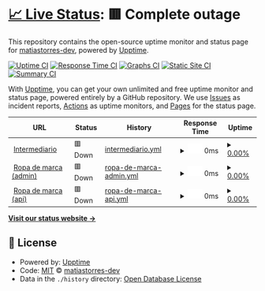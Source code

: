 # [📈 Live Status](https://demo.upptime.js.org): <!--live status--> **🟥 Complete outage**

This repository contains the open-source uptime monitor and status page for [matiastorres-dev](https://demo.upptime.js.org), powered by [Upptime](https://github.com/upptime/upptime).

[![Uptime CI](https://github.com/matiastorres-dev/status/workflows/Uptime%20CI/badge.svg)](https://github.com/matiastorres-dev/status/actions?query=workflow%3A%22Uptime+CI%22)
[![Response Time CI](https://github.com/matiastorres-dev/status/workflows/Response%20Time%20CI/badge.svg)](https://github.com/matiastorres-dev/status/actions?query=workflow%3A%22Response+Time+CI%22)
[![Graphs CI](https://github.com/matiastorres-dev/status/workflows/Graphs%20CI/badge.svg)](https://github.com/matiastorres-dev/status/actions?query=workflow%3A%22Graphs+CI%22)
[![Static Site CI](https://github.com/matiastorres-dev/status/workflows/Static%20Site%20CI/badge.svg)](https://github.com/matiastorres-dev/status/actions?query=workflow%3A%22Static+Site+CI%22)
[![Summary CI](https://github.com/matiastorres-dev/status/workflows/Summary%20CI/badge.svg)](https://github.com/matiastorres-dev/status/actions?query=workflow%3A%22Summary+CI%22)

With [Upptime](https://upptime.js.org), you can get your own unlimited and free uptime monitor and status page, powered entirely by a GitHub repository. We use [Issues](https://github.com/matiastorres-dev/status/issues) as incident reports, [Actions](https://github.com/matiastorres-dev/status/actions) as uptime monitors, and [Pages](https://demo.upptime.js.org) for the status page.

<!--start: status pages-->
<!-- This summary is generated by Upptime (https://github.com/upptime/upptime) -->
<!-- Do not edit this manually, your changes will be overwritten -->
<!-- prettier-ignore -->
| URL | Status | History | Response Time | Uptime |
| --- | ------ | ------- | ------------- | ------ |
| <img alt="" src="https://icons.duckduckgo.com/ip3/elintermediario.com.ar.ico" height="13"> [Intermediario](https://elintermediario.com.ar) | 🟥 Down | [intermediario.yml](https://github.com/matiastorres-dev/status/commits/HEAD/history/intermediario.yml) | <details><summary><img alt="Response time graph" src="./graphs/intermediario/response-time-week.png" height="20"> 0ms</summary><br><a href="https://matiastorres-dev.github.io/status/history/intermediario"><img alt="Response time 865" src="https://img.shields.io/endpoint?url=https%3A%2F%2Fraw.githubusercontent.com%2Fmatiastorres-dev%2Fstatus%2FHEAD%2Fapi%2Fintermediario%2Fresponse-time.json"></a><br><a href="https://matiastorres-dev.github.io/status/history/intermediario"><img alt="24-hour response time 0" src="https://img.shields.io/endpoint?url=https%3A%2F%2Fraw.githubusercontent.com%2Fmatiastorres-dev%2Fstatus%2FHEAD%2Fapi%2Fintermediario%2Fresponse-time-day.json"></a><br><a href="https://matiastorres-dev.github.io/status/history/intermediario"><img alt="7-day response time 0" src="https://img.shields.io/endpoint?url=https%3A%2F%2Fraw.githubusercontent.com%2Fmatiastorres-dev%2Fstatus%2FHEAD%2Fapi%2Fintermediario%2Fresponse-time-week.json"></a><br><a href="https://matiastorres-dev.github.io/status/history/intermediario"><img alt="30-day response time 0" src="https://img.shields.io/endpoint?url=https%3A%2F%2Fraw.githubusercontent.com%2Fmatiastorres-dev%2Fstatus%2FHEAD%2Fapi%2Fintermediario%2Fresponse-time-month.json"></a><br><a href="https://matiastorres-dev.github.io/status/history/intermediario"><img alt="1-year response time 823" src="https://img.shields.io/endpoint?url=https%3A%2F%2Fraw.githubusercontent.com%2Fmatiastorres-dev%2Fstatus%2FHEAD%2Fapi%2Fintermediario%2Fresponse-time-year.json"></a></details> | <details><summary><a href="https://matiastorres-dev.github.io/status/history/intermediario">0.00%</a></summary><a href="https://matiastorres-dev.github.io/status/history/intermediario"><img alt="All-time uptime 68.17%" src="https://img.shields.io/endpoint?url=https%3A%2F%2Fraw.githubusercontent.com%2Fmatiastorres-dev%2Fstatus%2FHEAD%2Fapi%2Fintermediario%2Fuptime.json"></a><br><a href="https://matiastorres-dev.github.io/status/history/intermediario"><img alt="24-hour uptime 0.00%" src="https://img.shields.io/endpoint?url=https%3A%2F%2Fraw.githubusercontent.com%2Fmatiastorres-dev%2Fstatus%2FHEAD%2Fapi%2Fintermediario%2Fuptime-day.json"></a><br><a href="https://matiastorres-dev.github.io/status/history/intermediario"><img alt="7-day uptime 0.00%" src="https://img.shields.io/endpoint?url=https%3A%2F%2Fraw.githubusercontent.com%2Fmatiastorres-dev%2Fstatus%2FHEAD%2Fapi%2Fintermediario%2Fuptime-week.json"></a><br><a href="https://matiastorres-dev.github.io/status/history/intermediario"><img alt="30-day uptime 0.00%" src="https://img.shields.io/endpoint?url=https%3A%2F%2Fraw.githubusercontent.com%2Fmatiastorres-dev%2Fstatus%2FHEAD%2Fapi%2Fintermediario%2Fuptime-month.json"></a><br><a href="https://matiastorres-dev.github.io/status/history/intermediario"><img alt="1-year uptime 41.66%" src="https://img.shields.io/endpoint?url=https%3A%2F%2Fraw.githubusercontent.com%2Fmatiastorres-dev%2Fstatus%2FHEAD%2Fapi%2Fintermediario%2Fuptime-year.json"></a></details>
| <img alt="" src="https://icons.duckduckgo.com/ip3/admin.ropademarca.com.ar.ico" height="13"> [Ropa de marca (admin)](https://admin.ropademarca.com.ar) | 🟥 Down | [ropa-de-marca-admin.yml](https://github.com/matiastorres-dev/status/commits/HEAD/history/ropa-de-marca-admin.yml) | <details><summary><img alt="Response time graph" src="./graphs/ropa-de-marca-admin/response-time-week.png" height="20"> 0ms</summary><br><a href="https://matiastorres-dev.github.io/status/history/ropa-de-marca-admin"><img alt="Response time 0" src="https://img.shields.io/endpoint?url=https%3A%2F%2Fraw.githubusercontent.com%2Fmatiastorres-dev%2Fstatus%2FHEAD%2Fapi%2Fropa-de-marca-admin%2Fresponse-time.json"></a><br><a href="https://matiastorres-dev.github.io/status/history/ropa-de-marca-admin"><img alt="24-hour response time 0" src="https://img.shields.io/endpoint?url=https%3A%2F%2Fraw.githubusercontent.com%2Fmatiastorres-dev%2Fstatus%2FHEAD%2Fapi%2Fropa-de-marca-admin%2Fresponse-time-day.json"></a><br><a href="https://matiastorres-dev.github.io/status/history/ropa-de-marca-admin"><img alt="7-day response time 0" src="https://img.shields.io/endpoint?url=https%3A%2F%2Fraw.githubusercontent.com%2Fmatiastorres-dev%2Fstatus%2FHEAD%2Fapi%2Fropa-de-marca-admin%2Fresponse-time-week.json"></a><br><a href="https://matiastorres-dev.github.io/status/history/ropa-de-marca-admin"><img alt="30-day response time 0" src="https://img.shields.io/endpoint?url=https%3A%2F%2Fraw.githubusercontent.com%2Fmatiastorres-dev%2Fstatus%2FHEAD%2Fapi%2Fropa-de-marca-admin%2Fresponse-time-month.json"></a><br><a href="https://matiastorres-dev.github.io/status/history/ropa-de-marca-admin"><img alt="1-year response time 0" src="https://img.shields.io/endpoint?url=https%3A%2F%2Fraw.githubusercontent.com%2Fmatiastorres-dev%2Fstatus%2FHEAD%2Fapi%2Fropa-de-marca-admin%2Fresponse-time-year.json"></a></details> | <details><summary><a href="https://matiastorres-dev.github.io/status/history/ropa-de-marca-admin">0.00%</a></summary><a href="https://matiastorres-dev.github.io/status/history/ropa-de-marca-admin"><img alt="All-time uptime 20.44%" src="https://img.shields.io/endpoint?url=https%3A%2F%2Fraw.githubusercontent.com%2Fmatiastorres-dev%2Fstatus%2FHEAD%2Fapi%2Fropa-de-marca-admin%2Fuptime.json"></a><br><a href="https://matiastorres-dev.github.io/status/history/ropa-de-marca-admin"><img alt="24-hour uptime 0.00%" src="https://img.shields.io/endpoint?url=https%3A%2F%2Fraw.githubusercontent.com%2Fmatiastorres-dev%2Fstatus%2FHEAD%2Fapi%2Fropa-de-marca-admin%2Fuptime-day.json"></a><br><a href="https://matiastorres-dev.github.io/status/history/ropa-de-marca-admin"><img alt="7-day uptime 0.00%" src="https://img.shields.io/endpoint?url=https%3A%2F%2Fraw.githubusercontent.com%2Fmatiastorres-dev%2Fstatus%2FHEAD%2Fapi%2Fropa-de-marca-admin%2Fuptime-week.json"></a><br><a href="https://matiastorres-dev.github.io/status/history/ropa-de-marca-admin"><img alt="30-day uptime 0.00%" src="https://img.shields.io/endpoint?url=https%3A%2F%2Fraw.githubusercontent.com%2Fmatiastorres-dev%2Fstatus%2FHEAD%2Fapi%2Fropa-de-marca-admin%2Fuptime-month.json"></a><br><a href="https://matiastorres-dev.github.io/status/history/ropa-de-marca-admin"><img alt="1-year uptime 0.00%" src="https://img.shields.io/endpoint?url=https%3A%2F%2Fraw.githubusercontent.com%2Fmatiastorres-dev%2Fstatus%2FHEAD%2Fapi%2Fropa-de-marca-admin%2Fuptime-year.json"></a></details>
| <img alt="" src="https://icons.duckduckgo.com/ip3/api.ropademarca.com.ar.ico" height="13"> [Ropa de marca (api)](https://api.ropademarca.com.ar) | 🟥 Down | [ropa-de-marca-api.yml](https://github.com/matiastorres-dev/status/commits/HEAD/history/ropa-de-marca-api.yml) | <details><summary><img alt="Response time graph" src="./graphs/ropa-de-marca-api/response-time-week.png" height="20"> 0ms</summary><br><a href="https://matiastorres-dev.github.io/status/history/ropa-de-marca-api"><img alt="Response time 0" src="https://img.shields.io/endpoint?url=https%3A%2F%2Fraw.githubusercontent.com%2Fmatiastorres-dev%2Fstatus%2FHEAD%2Fapi%2Fropa-de-marca-api%2Fresponse-time.json"></a><br><a href="https://matiastorres-dev.github.io/status/history/ropa-de-marca-api"><img alt="24-hour response time 0" src="https://img.shields.io/endpoint?url=https%3A%2F%2Fraw.githubusercontent.com%2Fmatiastorres-dev%2Fstatus%2FHEAD%2Fapi%2Fropa-de-marca-api%2Fresponse-time-day.json"></a><br><a href="https://matiastorres-dev.github.io/status/history/ropa-de-marca-api"><img alt="7-day response time 0" src="https://img.shields.io/endpoint?url=https%3A%2F%2Fraw.githubusercontent.com%2Fmatiastorres-dev%2Fstatus%2FHEAD%2Fapi%2Fropa-de-marca-api%2Fresponse-time-week.json"></a><br><a href="https://matiastorres-dev.github.io/status/history/ropa-de-marca-api"><img alt="30-day response time 0" src="https://img.shields.io/endpoint?url=https%3A%2F%2Fraw.githubusercontent.com%2Fmatiastorres-dev%2Fstatus%2FHEAD%2Fapi%2Fropa-de-marca-api%2Fresponse-time-month.json"></a><br><a href="https://matiastorres-dev.github.io/status/history/ropa-de-marca-api"><img alt="1-year response time 0" src="https://img.shields.io/endpoint?url=https%3A%2F%2Fraw.githubusercontent.com%2Fmatiastorres-dev%2Fstatus%2FHEAD%2Fapi%2Fropa-de-marca-api%2Fresponse-time-year.json"></a></details> | <details><summary><a href="https://matiastorres-dev.github.io/status/history/ropa-de-marca-api">0.00%</a></summary><a href="https://matiastorres-dev.github.io/status/history/ropa-de-marca-api"><img alt="All-time uptime 0.00%" src="https://img.shields.io/endpoint?url=https%3A%2F%2Fraw.githubusercontent.com%2Fmatiastorres-dev%2Fstatus%2FHEAD%2Fapi%2Fropa-de-marca-api%2Fuptime.json"></a><br><a href="https://matiastorres-dev.github.io/status/history/ropa-de-marca-api"><img alt="24-hour uptime 0.00%" src="https://img.shields.io/endpoint?url=https%3A%2F%2Fraw.githubusercontent.com%2Fmatiastorres-dev%2Fstatus%2FHEAD%2Fapi%2Fropa-de-marca-api%2Fuptime-day.json"></a><br><a href="https://matiastorres-dev.github.io/status/history/ropa-de-marca-api"><img alt="7-day uptime 0.00%" src="https://img.shields.io/endpoint?url=https%3A%2F%2Fraw.githubusercontent.com%2Fmatiastorres-dev%2Fstatus%2FHEAD%2Fapi%2Fropa-de-marca-api%2Fuptime-week.json"></a><br><a href="https://matiastorres-dev.github.io/status/history/ropa-de-marca-api"><img alt="30-day uptime 0.00%" src="https://img.shields.io/endpoint?url=https%3A%2F%2Fraw.githubusercontent.com%2Fmatiastorres-dev%2Fstatus%2FHEAD%2Fapi%2Fropa-de-marca-api%2Fuptime-month.json"></a><br><a href="https://matiastorres-dev.github.io/status/history/ropa-de-marca-api"><img alt="1-year uptime 0.00%" src="https://img.shields.io/endpoint?url=https%3A%2F%2Fraw.githubusercontent.com%2Fmatiastorres-dev%2Fstatus%2FHEAD%2Fapi%2Fropa-de-marca-api%2Fuptime-year.json"></a></details>

<!--end: status pages-->

[**Visit our status website →**](https://demo.upptime.js.org)

## 📄 License

- Powered by: [Upptime](https://github.com/upptime/upptime)
- Code: [MIT](./LICENSE) © [matiastorres-dev](https://demo.upptime.js.org)
- Data in the `./history` directory: [Open Database License](https://opendatacommons.org/licenses/odbl/1-0/)
